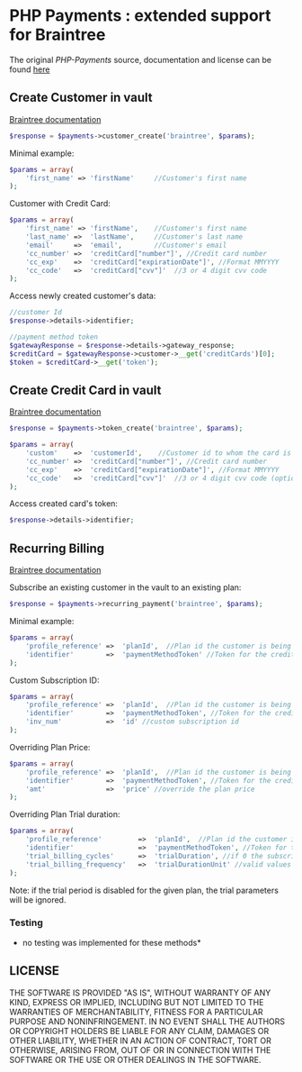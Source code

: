 # PHP Payments : extended support for Braintree

The original *PHP-Payments* source, documentation and license can be found [here](https://github.com/calvinfroedge/PHP-Payments)


## Create Customer in vault
[Braintree documentation](https://www.braintreepayments.com/docs/php/customers/create)


```php
$response = $payments->customer_create('braintree', $params);
```

Minimal example:

```php
$params = array(
    'first_name' =>	'firstName'     //Customer's first name
);
```

Customer with Credit Card:

```php
$params = array(
    'first_name' =>	'firstName',    //Customer's first name
    'last_name' =>	'lastName',     //Customer's last name
    'email'     =>	'email',        //Customer's email
    'cc_number' =>  'creditCard["number"]', //Credit card number
    'cc_exp'    =>  'creditCard["expirationDate"]', //Format MMYYYY
    'cc_code'   =>  'creditCard["cvv"]'  //3 or 4 digit cvv code
);
```

Access newly created customer's data:

```php
//customer Id
$response->details->identifier;

//payment method token
$gatewayResponse = $response->details->gateway_response;
$creditCard = $gatewayResponse->customer->__get('creditCards')[0];
$token = $creditCard->__get('token');
```


## Create Credit Card in vault
[Braintree documentation](https://www.braintreepayments.com/docs/ruby/credit_cards/create)


```php
$response = $payments->token_create('braintree', $params);
```

```php
$params = array(
    'custom'    =>	'customerId',    //Customer id to whom the card is being associated
    'cc_number' =>  'creditCard["number"]', //Credit card number
    'cc_exp'    =>  'creditCard["expirationDate"]', //Format MMYYYY
    'cc_code'   =>  'creditCard["cvv"]'  //3 or 4 digit cvv code (optional)
);
```

Access created card's token:

```php
$response->details->identifier;
```


## Recurring Billing
[Braintree documentation](https://www.braintreepayments.com/docs/php/subscriptions/create)

Subscribe an existing customer in the vault to an existing plan:

```php
$response = $payments->recurring_payment('braintree', $params);
```


Minimal example:

```php
$params = array(
    'profile_reference' =>	'planId',  //Plan id the customer is being subscribed to
    'identifier'        =>	'paymentMethodToken' //Token for the credit card stored in the Vault
);
```

Custom Subscription ID:

```php
$params = array(
    'profile_reference' =>	'planId',  //Plan id the customer is being subscribed to
    'identifier'        =>	'paymentMethodToken', //Token for the credit card stored in the Vault
    'inv_num'           =>	'id' //custom subscription id
);
```

Overriding Plan Price:

```php
$params = array(
    'profile_reference' =>	'planId',  //Plan id the customer is being subscribed to
    'identifier'        =>	'paymentMethodToken', //Token for the credit card stored in the Vault
    'amt'               =>  'price' //override the plan price
);
```

Overriding Plan Trial duration:

```php
$params = array(
    'profile_reference'         =>	'planId',  //Plan id the customer is being subscribed to
    'identifier'                =>	'paymentMethodToken', //Token for the credit card stored in the Vault
    'trial_billing_cycles'      =>  'trialDuration', //if 0 the subscription will start immediately and the customer charged
    'trial_billing_frequency'   =>  'trialDurationUnit' //valid values are day and month
);
```
Note: if the trial period is disabled for the given plan, the trial parameters will be ignored.


### Testing ###

* no testing was implemented for these methods*

## LICENSE

THE SOFTWARE IS PROVIDED "AS IS", WITHOUT WARRANTY OF ANY KIND, EXPRESS OR IMPLIED, INCLUDING BUT NOT LIMITED TO THE WARRANTIES OF MERCHANTABILITY, FITNESS FOR A PARTICULAR PURPOSE AND NONINFRINGEMENT. IN NO EVENT SHALL THE AUTHORS OR COPYRIGHT HOLDERS BE LIABLE FOR ANY CLAIM, DAMAGES OR OTHER LIABILITY, WHETHER IN AN ACTION OF CONTRACT, TORT OR OTHERWISE, ARISING FROM, OUT OF OR IN CONNECTION WITH THE SOFTWARE OR THE USE OR OTHER DEALINGS IN THE SOFTWARE.
